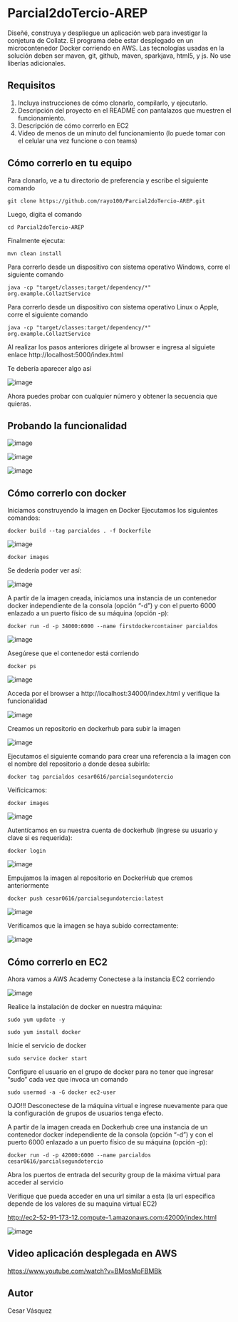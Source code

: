 # Parcial2doTercio-AREP

Diseñé, construya y despliegue un aplicación web para investigar la conjetura de Collatz. El programa debe estar desplegado en un microcontenedor Docker corriendo en AWS. 
Las tecnologías usadas en la solución deben ser maven, git, github, maven, sparkjava, html5, y js. No use liberías adicionales.

## Requisitos

1. Incluya instrucciones de cómo clonarlo, compilarlo, y ejecutarlo.
2. Descripción del proyecto en el README con pantalazos que muestren el funcionamiento.
3. Descripción de cómo correrlo en EC2
4. Video de menos de un minuto del funcionamiento (lo puede tomar con el celular una vez funcione o con teams)

## Cómo correrlo en tu equipo


Para clonarlo, ve a tu directorio de preferencia y escribe el siguiente comando
```
git clone https://github.com/rayo100/Parcial2doTercio-AREP.git
```
Luego, digita el comando 
```
cd Parcial2doTercio-AREP
```
Finalmente ejecuta:
```
mvn clean install
```
Para correrlo desde un dispositivo con sistema operativo Windows, corre el siguiente comando
```
java -cp "target/classes;target/dependency/*" org.example.CollaztService
```
Para correrlo desde un dispositivo con sistema operativo Linux o Apple, corre el siguiente comando
```
java -cp "target/classes:target/dependency/*" org.example.CollaztService
```

Al realizar los pasos anteriores dirigete al browser e ingresa al siguiete enlace http://localhost:5000/index.html

Te debería aparecer algo así

![image](https://github.com/rayo100/Parcial2doTercio-AREP/assets/89558695/c6e9d9ce-3467-4e28-ae11-33f2600b4a28)

Ahora puedes probar con cualquier número y obtener la secuencia que quieras.

## Probando la funcionalidad 

![image](https://github.com/rayo100/Parcial2doTercio-AREP/assets/89558695/be3b692e-e6cd-4c3e-95d3-d2f0a60bf8ac)

![image](https://github.com/rayo100/Parcial2doTercio-AREP/assets/89558695/c645eead-fae1-4fca-8f91-0f7d123ded82)

![image](https://github.com/rayo100/Parcial2doTercio-AREP/assets/89558695/e920f210-4daa-4599-903c-9ba0b92a4091)

## Cómo correrlo con docker
Iniciamos construyendo la imagen en Docker
Ejecutamos los siguientes comandos:
```
docker build --tag parcialdos . -f Dockerfile
```
![image](https://github.com/rayo100/Parcial2doTercio-AREP/assets/89558695/8afe7d0b-56c9-4f79-b296-133ae2751230)

```
docker images
```
Se dedería poder ver así:

![image](https://github.com/rayo100/Parcial2doTercio-AREP/assets/89558695/6287a266-fa5c-419e-acb1-24571993c6e2)

A partir de la imagen creada, iniciamos una instancia de un contenedor docker independiente de la consola (opción “-d”) y con el puerto 6000 enlazado a un puerto físico de su máquina (opción -p):
```
docker run -d -p 34000:6000 --name firstdockercontainer parcialdos
```
![image](https://github.com/rayo100/Parcial2doTercio-AREP/assets/89558695/7a668670-7440-4bca-9c26-6b44d16c1a0d)

Asegúrese que el contenedor está corriendo
```
docker ps
```
![image](https://github.com/rayo100/Parcial2doTercio-AREP/assets/89558695/864fd459-d57a-49e3-9b72-66b8d1916beb)

Acceda por el browser a http://localhost:34000/index.html y verifique la funcionalidad

![image](https://github.com/rayo100/Parcial2doTercio-AREP/assets/89558695/3f5aa9fb-3fbf-4dfe-9da5-4e9154ff8350)

Creamos un repositorio en dockerhub para subir la imagen 

![image](https://github.com/rayo100/Parcial2doTercio-AREP/assets/89558695/3eb0a8d9-fd05-4cab-9b35-74aa6a206aff)

Ejecutamos el siguiente comando para crear una referencia a la imagen con el nombre del repositorio a donde desea subirla:
```
docker tag parcialdos cesar0616/parcialsegundotercio
```
Veificicamos:
```
docker images
```
![image](https://github.com/rayo100/Parcial2doTercio-AREP/assets/89558695/a5e719d2-7986-4732-9551-ddb9e367bf9f)

Autentícamos en su nuestra cuenta de dockerhub (ingrese su usuario y clave si es requerida):
```
docker login
```
![image](https://github.com/rayo100/Parcial2doTercio-AREP/assets/89558695/1eac49be-5b4e-48d2-8a1a-9d813bc86eb7)


Empujamos la imagen al repositorio en DockerHub que cremos anteriormente
```
docker push cesar0616/parcialsegundotercio:latest
```
![image](https://github.com/rayo100/Parcial2doTercio-AREP/assets/89558695/736027f3-8b37-4d60-a47b-e813dd4bdb35)

Verificamos que la imagen se haya subido correctamente:

![image](https://github.com/rayo100/Parcial2doTercio-AREP/assets/89558695/19ef5524-5d09-4226-853e-9dde78e47a23)


## Cómo correrlo en EC2
Ahora vamos a AWS Academy
Conectese a la instancia EC2 corriendo

![image](https://github.com/rayo100/Parcial2doTercio-AREP/assets/89558695/84f931b2-ef18-4ea9-93bc-b18f5a9cff89)

Realice la instalación de docker en nuestra máquina:
```
sudo yum update -y
```
```
sudo yum install docker
```

Inicie el servicio de docker
```
sudo service docker start
```

Configure el usuario en el grupo de docker para no tener que ingresar “sudo” cada vez que invoca un comando
```
sudo usermod -a -G docker ec2-user
```

OJO!!! Desconectese de la máquina virtual e ingrese nuevamente para que la configuración de grupos de usuarios tenga efecto.

A partir de la imagen creada en Dockerhub cree una instancia de un contenedor docker independiente de la consola (opción “-d”) y con el puerto 6000 enlazado a un puerto físico de su máquina (opción -p):
```
docker run -d -p 42000:6000 --name parcialdos cesar0616/parcialsegundotercio
```

Abra los puertos de entrada del security group de la máxima virtual para acceder al servicio

Verifique que pueda acceder  en una url similar a esta (la url específica depende de los valores de su maquina virtual EC2)

http://ec2-52-91-173-12.compute-1.amazonaws.com:42000/index.html

![image](https://github.com/rayo100/Parcial2doTercio-AREP/assets/89558695/0fcdf959-576d-4e34-a395-87d59e755287)

## Video aplicación desplegada en AWS

https://www.youtube.com/watch?v=BMpsMpFBMBk

## Autor

Cesar Vásquez







